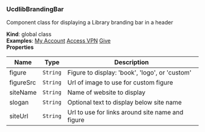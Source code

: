 <a name="UcdlibBrandingBar"></a>

### UcdlibBrandingBar
Component class for displaying a Library branding bar in a header

**Kind**: global class  
**Examples**: <ucdlib-branding-bar>
  <a href="#">My Account</a>
  <a href="#">Access VPN</a>
  <a href="#">Give</a>
 </ucdlib-branding-bar>  
**Properties**

| Name | Type | Description |
| --- | --- | --- |
| figure | <code>String</code> | Figure to display: 'book', 'logo', or 'custom' |
| figureSrc | <code>String</code> | Url of image to use for custom figure |
| siteName | <code>String</code> | Name of website to display |
| slogan | <code>String</code> | Optional text to display below site name |
| siteUrl | <code>String</code> | Url to use for links around site name and figure |

